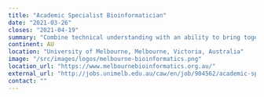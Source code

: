```yaml
---
title: "Academic Specialist Bioinformatician"
date: "2021-03-26"
closes: "2021-04-19"
summary: "Combine technical understanding with an ability to bring together software engineers and different research groups to optimise workflows and usage on a range of platforms, such as Galaxy Australia and Portable Pipelines (JANIS)."
continent: AU
location: "University of Melbourne, Melbourne, Victoria, Australia"
image: "/src/images/logos/melbourne-bioinformatics.png"
location_url: "https://www.melbournebioinformatics.org.au/"
external_url: "http://jobs.unimelb.edu.au/caw/en/job/904562/academic-specialist-bioinformatician"
contact: ""
---
```

